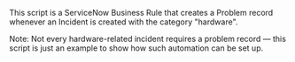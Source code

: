 This script is a ServiceNow Business Rule that creates a Problem record whenever an Incident is created with the category "hardware".

Note: Not every hardware-related incident requires a problem record — this script is just an example to show how such automation can be set up.
